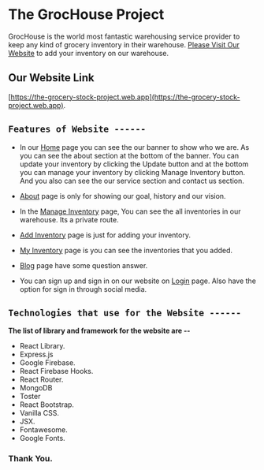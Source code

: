 # The GrocHouse Project

GrocHouse is the world most fantastic warehousing service provider to keep any kind of grocery inventory in their warehouse. [Please Visit Our Website](https://the-grocery-stock-project.web.app) to add your inventory on our warehouse.

## Our Website Link

[https://the-grocery-stock-project.web.app](https://the-grocery-stock-project.web.app). 

## `Features of Website ------`

* In our [Home](https://the-grocery-stock-project.web.app) page you can see the our banner to show who we are. As you can see the about section at the bottom of the banner. You can update your inventory by clicking the Update button and at the bottom you can manage your inventory by clicking Manage Inventory button. And you also can see the our service section and contact us section.

* [About](https://the-grocery-stock-project.web.app/about) page is only for showing our goal, history and our vision. 

* In the [Manage Inventory](https://the-grocery-stock-project.web.app/manageinventory) page, You can see the all inventories in our warehouse. Its a private route.

* [Add Inventory](https://the-grocery-stock-project.web.app/addinventory) page is just for adding your inventory.

* [My Inventory](https://the-grocery-stock-project.web.app/myinventory) page is you can see the inventories that you added.

* [Blog](https://the-grocery-stock-project.web.app/blog) page have some question answer.

* You can sign up and sign in on our website on [Login](https://the-grocery-stock-project.web.app/login) page. Also have the option for sign in through social media.

## `Technologies that use for the Website ------`

**The list of library and framework for the website are --**

* React Library.
* Express.js
* Google Firebase.
* React Firebase Hooks.
* React Router.
* MongoDB
* Toster
* React Bootstrap.
* Vanilla CSS.
* JSX.
* Fontawesome.
* Google Fonts.

### Thank You.